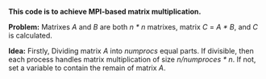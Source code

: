 **This code is to achieve MPI-based matrix multiplication.**

**Problem:**
    Matrixes _A_ and _B_ are both _n * n_ matrixes, matrix _C_ = _A * B_, and _C_ is calculated.

**Idea:**
    Firstly, Dividing matrix _A_ into _numprocs_ equal parts. If divisible, then each process handles matrix multiplication of size _n/numproces * n_. If not, set a variable to contain the remain of matrix _A_.
